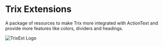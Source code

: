 # Trix Extensions

A package of resources to make Trix more integrated with ActionText and provide more features like colors, dividers and headings.

![TrixExt Logo](https://nixo-etc.s3-sa-east-1.amazonaws.com/trixext.gif)
